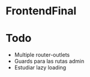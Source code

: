 # FrontendFinal

# Todo
- Multiple router-outlets
- Guards para las rutas admin
- Estudiar lazy loading

